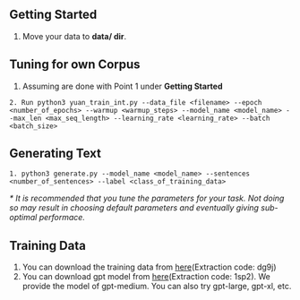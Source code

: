 ## Getting Started
1. Move your data to __data/ dir__.

## Tuning for own Corpus
1. Assuming are done with Point 1 under __Getting Started__
```
2. Run python3 yuan_train_int.py --data_file <filename> --epoch <number_of_epochs> --warmup <warmup_steps> --model_name <model_name> --max_len <max_seq_length> --learning_rate <learning_rate> --batch <batch_size>
```
## Generating Text
```
1. python3 generate.py --model_name <model_name> --sentences <number_of_sentences> --label <class_of_training_data>
```

_* It is recommended that you tune the parameters for your task. Not doing so may result in choosing default parameters and eventually giving sub-optimal performace._

## Training Data
1. You can download the training data from [here](https://pan.baidu.com/s/18-FFI9nEQwwPOC-imjgY3Q)(Extraction code: dg9j)
2. You can download gpt model from [here](https://pan.baidu.com/s/14B_fjE7kMOXnaPN7cLnyCg )(Extraction code: 1sp2). We provide the model of gpt-medium. You can also try gpt-large, gpt-xl, etc.




